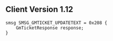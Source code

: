 ## Client Version 1.12

```rust,ignore
smsg SMSG_GMTICKET_UPDATETEXT = 0x208 {
    GmTicketResponse response;    
}

```
